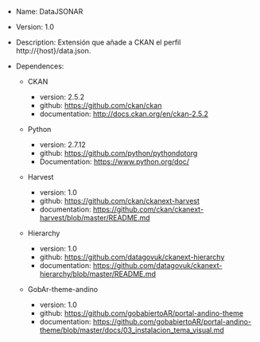 + Name: DataJSONAR
+ Version: 1.0
+ Description: Extensión que añade a CKAN el perfil http://{host}/data.json. 

+ Dependences:
	+ CKAN
		+ version: 2.5.2
		+ github: https://github.com/ckan/ckan
		+ documentation: http://docs.ckan.org/en/ckan-2.5.2

	+ Python
		+ version: 2.7.12
		+ github: https://github.com/python/pythondotorg
		+ Documentation: https://www.python.org/doc/	

	+ Harvest
		+ version: 1.0
		+ github: https://github.com/ckan/ckanext-harvest
		+ documentation: https://github.com/ckan/ckanext-harvest/blob/master/README.md

	+ Hierarchy
		+ version: 1.0
		+ github: https://github.com/datagovuk/ckanext-hierarchy
		+ documentation: https://github.com/datagovuk/ckanext-hierarchy/blob/master/README.md

	+ GobAr-theme-andino
		+ version: 1.0
		+ github: https://github.com/gobabiertoAR/portal-andino-theme
		+ documentation: https://github.com/gobabiertoAR/portal-andino-theme/blob/master/docs/03_instalacion_tema_visual.md